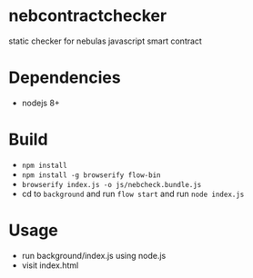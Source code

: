 nebcontractchecker
===================

static checker for nebulas javascript smart contract

# Dependencies

* nodejs 8+

# Build

* `npm install`
* `npm install -g browserify flow-bin`
* `browserify index.js -o js/nebcheck.bundle.js`
* cd to `background` and run `flow start` and run `node index.js`

# Usage

* run background/index.js using node.js
* visit index.html
